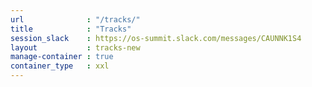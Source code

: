 ```yaml
---
url              : "/tracks/"
title            : "Tracks"
session_slack    : https://os-summit.slack.com/messages/CAUNNK1S4
layout           : tracks-new
manage-container : true
container_type   : xxl
---
```

